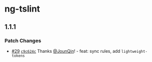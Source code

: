 # ng-tslint

## 1.1.1
### Patch Changes



- [#29](https://github.com/rx-ts/ng-tslint/pull/29) [`c9c624c`](https://github.com/rx-ts/ng-tslint/commit/c9c624cd18cf0e2bb470da708910c9c8052a1336) Thanks [@JounQin](https://github.com/JounQin)! - feat: sync rules, add `lightweight-tokens`

